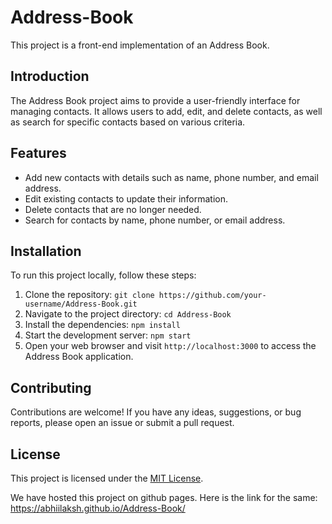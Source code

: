 # Address-Book

This project is a front-end implementation of an Address Book.

## Introduction
The Address Book project aims to provide a user-friendly interface for managing contacts. It allows users to add, edit, and delete contacts, as well as search for specific contacts based on various criteria.

## Features
- Add new contacts with details such as name, phone number, and email address.
- Edit existing contacts to update their information.
- Delete contacts that are no longer needed.
- Search for contacts by name, phone number, or email address.

## Installation
To run this project locally, follow these steps:

1. Clone the repository: `git clone https://github.com/your-username/Address-Book.git`
2. Navigate to the project directory: `cd Address-Book`
3. Install the dependencies: `npm install`
4. Start the development server: `npm start`
5. Open your web browser and visit `http://localhost:3000` to access the Address Book application.

## Contributing
Contributions are welcome! If you have any ideas, suggestions, or bug reports, please open an issue or submit a pull request.

## License
This project is licensed under the [MIT License](LICENSE).

We have hosted this project on github pages. Here is the link for the same: https://abhiilaksh.github.io/Address-Book/
